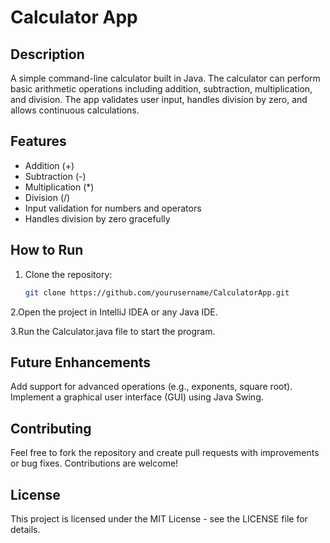 # Calculator App

## Description
A simple command-line calculator built in Java. The calculator can perform basic arithmetic operations including addition, subtraction, multiplication, and division. The app validates user input, handles division by zero, and allows continuous calculations.

## Features
- Addition (+)
- Subtraction (-)
- Multiplication (*)
- Division (/)
- Input validation for numbers and operators
- Handles division by zero gracefully

## How to Run
1. Clone the repository:
   ```bash
   git clone https://github.com/yourusername/CalculatorApp.git
2.Open the project in IntelliJ IDEA or any Java IDE.

3.Run the Calculator.java file to start the program.

## Future Enhancements
Add support for advanced operations (e.g., exponents, square root).
Implement a graphical user interface (GUI) using Java Swing.


## Contributing
Feel free to fork the repository and create pull requests with improvements or bug fixes. Contributions are welcome!

## License
This project is licensed under the MIT License - see the LICENSE file for details.
